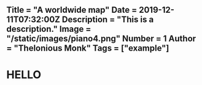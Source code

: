 Title = "A worldwide map"
Date = 2019-12-11T07:32:00Z
Description = "This is a description."
Image = "/static/images/piano4.png"
Number = 1
Author = "Thelonious Monk"
Tags = ["example"]
---


# HELLO
